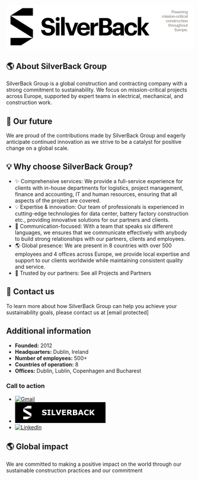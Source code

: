 ![Banner](./Banner.png)

## 🌎 About SilverBack Group

SilverBack Group is a global construction and contracting company with a strong commitment to sustainability. We focus on mission-critical projects across Europe, supported by expert teams in electrical, mechanical, and construction work.

## 🚀 Our future

We are proud of the contributions made by SilverBack Group and eagerly anticipate continued innovation as we strive to be a catalyst for positive change on a global scale.

## 💡 Why choose SilverBack Group?

* ✨ Comprehensive services: We provide a full-service experience for clients with in-house departments for logistics, project management, finance and accounting, IT and human resources, ensuring that all aspects of the project are covered.
* 💡 Expertise & innovation: Our team of professionals is experienced in cutting-edge technologies for data center, battery factory construction etc., providing innovative solutions for our partners and clients.
* 🤝 Communication-focused: With a team that speaks six different languages, we ensures that we communicate effectively with anybody to build strong relationships with our partners, clients and employees.
* 🌎 Global presence: We are present in 8 countries with over 500 employees and 4 offices across Europe, we provide local expertise and support to our clients worldwide while maintaining consistent quality and service.
* 🚀 Trusted by our partners: See all Projects and Partners

## 🤝 Contact us

To learn more about how SilverBack Group can help you achieve your sustainability goals, please contact us at [email protected]

## Additional information

* **Founded:** 2012
* **Headquarters:** Dublin, Ireland
* **Number of employees:** 500+
* **Countries of operation:** 8
* **Offices:** Dublin, Lublin, Copenhagen and Bucharest

### Call to action

* [![Gmail](https://img.shields.io/badge/Gmail-D14836?style=for-the-badge&logo=gmail&logoColor=white)](mailto:work@silverback.ie?subject=Request%20via%20Website%20&body=Hey%20Team%20SilverBack%2C%0A%0AI%2FWe%20want%20to%20work%20with%20you.%0A%0AWe're%2FI'm...%0A%0ARegards%2C)
* [![SilverBack](./SilverBackIcon.svg)](https://silverback.ie/)
* [![LinkedIn](https://img.shields.io/badge/linkedin-%230077B5.svg?style=for-the-badge&logo=linkedin&logoColor=white)](https://www.linkedin.com/company/silverback-staffing/)

## 🌎 Global impact

We are committed to making a positive impact on the world through our sustainable construction practices and our commitment

